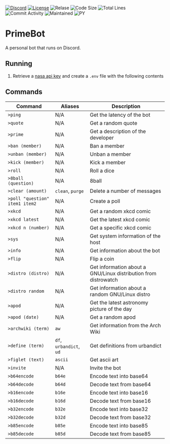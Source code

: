 [![Discord](https://img.shields.io/discord/794255644915007559.svg?label=&logo=discord&logoColor=ffffff&color=7389D8&labelColor=6A7EC2)](https://discord.gg/AtecbFZPZv)
[![License](https://img.shields.io/github/license/pryme-svg/PrimeBot)](https://gitlab.com/pryme-svg/primebot/-/raw/master/LICENSE)
![Relase](https://img.shields.io/github/release/pryme-svg/primebot)
![Code Size](https://img.shields.io/github/languages/code-size/pryme-svg/primebot)
![Total Lines](https://img.shields.io/tokei/lines/github/pryme-svg/primebot)
![Commit Activity](https://img.shields.io/github/commit-activity/m/pryme-svg/primebot?foo=bar)
![Maintained](https://img.shields.io/maintenance/yes/2021)
![PY](https://img.shields.io/badge/--orange?logo=python)

# PrimeBot

A personal bot that runs on Discord.

## Running

1. Retrieve a [nasa api key](https://api.nasa.gov/) and create a `.env` file with the following contents 

## Commands

| Command | Aliases | Description |
| ------- | ------- | ----------- |
| `>ping` | N/A | Get the latency of the bot |
| `>quote` | N/A | Get a random quote |
| `>prime` | N/A | Get a description of the developer |
| `>ban (member)` | N/A | Ban a member |
| `>unban (member)` | N/A | Unban a member |
| `>kick (member)` | N/A | Kick a member |
| `>roll` | N/A | Roll a dice |
| `>8ball (question)` | N/A | 8ball |
| `>clear (amount)` | `clean`, `purge` | Delete a number of messages |
| `>poll "question" item1 item2` | N/A | Create a poll |
| `>xkcd` | N/A | Get a random xkcd comic |
| `>xkcd latest` | N/A | Get the latest xkcd comic |
| `>xkcd n (number)` | N/A | Get a specific xkcd comic |
| `>sys` | N/A | Get system information of the host |
| `>info` | N/A | Get information about the bot |
| `>flip` | N/A | Flip a coin |
| `>distro (distro)` | N/A | Get information about a GNU/Linux distribution from distrowatch |
| `>distro random` | N/A | Get information about a random GNU/Linux distro |
| `>apod` | N/A | Get the latest astronomy picture of the day |
| `>apod (date)` | N/A | Get a random apod |
| `>archwiki (term)` | `aw` | Get information from the Arch Wiki |
| `>define (term)` | `df`,  `urbandict`, `ud` | Get definitions from urbandict |
| `>figlet (text)` | `ascii` | Get ascii art |
| `>invite` | N/A | Invite the bot |
| `>b64encode` | `b64e` | Encode text into base64 |
| `>b64decode` | `b64d` | Decode text from base64 |
| `>b16encode` | `b16e` | Encode text into base16 |
| `>b16decode` | `b16d` | Decode text from base16 |
| `>b32encode` | `b32e` | Encode text into base32 |
| `>b32decode` | `b32d` | Decode text from base32 |
| `>b85encode` | `b85e` | Encode text into base85 |
| `>b85decode` | `b85d` | Decode text from base85 |
